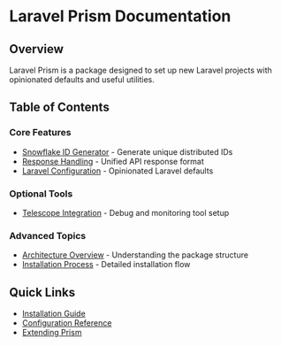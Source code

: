 # Laravel Prism Documentation

## Overview

Laravel Prism is a package designed to set up new Laravel projects with opinionated defaults and useful utilities.

## Table of Contents

### Core Features
- [Snowflake ID Generator](snowflake.md) - Generate unique distributed IDs
- [Response Handling](response.md) - Unified API response format
- [Laravel Configuration](laravel-config.md) - Opinionated Laravel defaults

### Optional Tools
- [Telescope Integration](telescope.md) - Debug and monitoring tool setup

### Advanced Topics
- [Architecture Overview](architecture.md) - Understanding the package structure
- [Installation Process](installation.md) - Detailed installation flow

## Quick Links

- [Installation Guide](installation.md)
- [Configuration Reference](configuration.md)
- [Extending Prism](extending.md)
